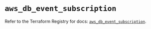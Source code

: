 # `aws_db_event_subscription`

Refer to the Terraform Registry for docs: [`aws_db_event_subscription`](https://registry.terraform.io/providers/hashicorp/aws/4.54.0/docs/resources/db_event_subscription).
